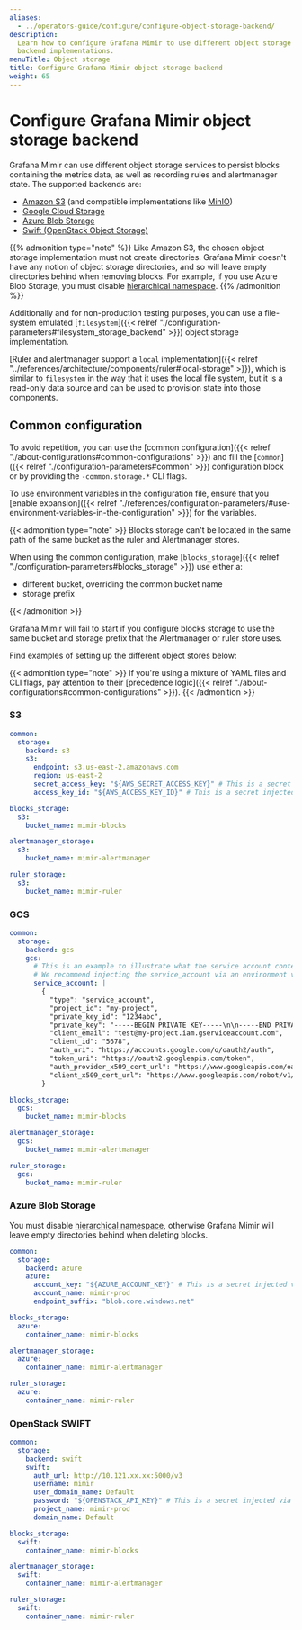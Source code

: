 ```yaml
---
aliases:
  - ../operators-guide/configure/configure-object-storage-backend/
description:
  Learn how to configure Grafana Mimir to use different object storage
  backend implementations.
menuTitle: Object storage
title: Configure Grafana Mimir object storage backend
weight: 65
---
```


# Configure Grafana Mimir object storage backend

Grafana Mimir can use different object storage services to persist blocks containing the metrics data, as well as recording rules and alertmanager state.
The supported backends are:

- [Amazon S3](https://aws.amazon.com/s3/) (and compatible implementations like [MinIO](https://min.io/))
- [Google Cloud Storage](https://cloud.google.com/storage)
- [Azure Blob Storage](https://azure.microsoft.com/es-es/services/storage/blobs/)
- [Swift (OpenStack Object Storage)](https://wiki.openstack.org/wiki/Swift)

{{% admonition type="note" %}}
Like Amazon S3, the chosen object storage implementation must not create directories.
Grafana Mimir doesn't have any notion of object storage directories, and so will leave
empty directories behind when removing blocks. For example, if you use Azure Blob Storage, you must disable
[hierarchical namespace](https://learn.microsoft.com/en-us/azure/storage/blobs/data-lake-storage-namespace).
{{% /admonition %}}

Additionally and for non-production testing purposes, you can use a file-system emulated [`filesystem`]({{< relref "./configuration-parameters#filesystem_storage_backend" >}}) object storage implementation.

[Ruler and alertmanager support a `local` implementation]({{< relref "../references/architecture/components/ruler#local-storage" >}}),
which is similar to `filesystem` in the way that it uses the local file system,
but it is a read-only data source and can be used to provision state into those components.

## Common configuration

To avoid repetition, you can use the [common configuration]({{< relref "./about-configurations#common-configurations" >}}) and fill the [`common`]({{< relref "./configuration-parameters#common" >}}) configuration block or by providing the `-common.storage.*` CLI flags.

To use environment variables in the configuration file, ensure that you [enable expansion]({{< relref "./references/configuration-parameters/#use-environment-variables-in-the-configuration" >}}) for the variables.

{{< admonition type="note" >}}
Blocks storage can't be located in the same path of the same bucket as the ruler and Alertmanager stores.

When using the common configuration, make [`blocks_storage`]({{< relref "./configuration-parameters#blocks_storage" >}}) use either a:

- different bucket, overriding the common bucket name
- storage prefix

{{< /admonition >}}

Grafana Mimir will fail to start if you configure blocks storage to use the same bucket and storage prefix that the Alertmanager or ruler store uses.

Find examples of setting up the different object stores below:

{{< admonition type="note" >}}
If you're using a mixture of YAML files and CLI flags, pay attention to their [precedence logic]({{< relref "./about-configurations#common-configurations" >}}).
{{< /admonition >}}

### S3

```yaml
common:
  storage:
    backend: s3
    s3:
      endpoint: s3.us-east-2.amazonaws.com
      region: us-east-2
      secret_access_key: "${AWS_SECRET_ACCESS_KEY}" # This is a secret injected via an environment variable
      access_key_id: "${AWS_ACCESS_KEY_ID}" # This is a secret injected via an environment variable

blocks_storage:
  s3:
    bucket_name: mimir-blocks

alertmanager_storage:
  s3:
    bucket_name: mimir-alertmanager

ruler_storage:
  s3:
    bucket_name: mimir-ruler
```

### GCS

```yaml
common:
  storage:
    backend: gcs
    gcs:
      # This is an example to illustrate what the service account content should look like.
      # We recommend injecting the service_account via an environment variable instead.
      service_account: |
        {
          "type": "service_account",
          "project_id": "my-project",
          "private_key_id": "1234abc",
          "private_key": "-----BEGIN PRIVATE KEY-----\n\n-----END PRIVATE KEY-----\n",
          "client_email": "test@my-project.iam.gserviceaccount.com",
          "client_id": "5678",
          "auth_uri": "https://accounts.google.com/o/oauth2/auth",
          "token_uri": "https://oauth2.googleapis.com/token",
          "auth_provider_x509_cert_url": "https://www.googleapis.com/oauth2/v1/certs",
          "client_x509_cert_url": "https://www.googleapis.com/robot/v1/metadata/x509/test%40my-project.iam.gserviceaccount.com"
        }

blocks_storage:
  gcs:
    bucket_name: mimir-blocks

alertmanager_storage:
  gcs:
    bucket_name: mimir-alertmanager

ruler_storage:
  gcs:
    bucket_name: mimir-ruler
```

### Azure Blob Storage

You must disable [hierarchical namespace](https://learn.microsoft.com/en-us/azure/storage/blobs/data-lake-storage-namespace), otherwise Grafana Mimir will leave empty directories behind when deleting blocks.

```yaml
common:
  storage:
    backend: azure
    azure:
      account_key: "${AZURE_ACCOUNT_KEY}" # This is a secret injected via an environment variable
      account_name: mimir-prod
      endpoint_suffix: "blob.core.windows.net"

blocks_storage:
  azure:
    container_name: mimir-blocks

alertmanager_storage:
  azure:
    container_name: mimir-alertmanager

ruler_storage:
  azure:
    container_name: mimir-ruler
```

### OpenStack SWIFT

```yaml
common:
  storage:
    backend: swift
    swift:
      auth_url: http://10.121.xx.xx:5000/v3
      username: mimir
      user_domain_name: Default
      password: "${OPENSTACK_API_KEY}" # This is a secret injected via an environment variable
      project_name: mimir-prod
      domain_name: Default

blocks_storage:
  swift:
    container_name: mimir-blocks

alertmanager_storage:
  swift:
    container_name: mimir-alertmanager

ruler_storage:
  swift:
    container_name: mimir-ruler
```
